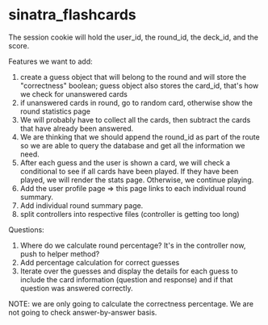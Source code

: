 sinatra_flashcards
==================

The session cookie will hold the user_id, the round_id, the deck_id, and the score.

Features we want to add:

1. create a guess object that will belong to the round and will store the "correctness" boolean;
 guess object also stores the card_id, that's how we check for unanswered cards
2. if unanswered cards in round, go to random card, otherwise show the round statistics page
3. We will probably have to collect all the cards, then subtract the cards that have already been answered.
4. We are thinking that we should append the round_id as part of the route so we are able to query the
  database and get all the information we need. 
5. After each guess and the user is shown a card, we will check a conditional to see if all cards have been
  played. If they have been played, we will render the stats page. Otherwise, we continue playing.
6. Add the user profile page => this page links to each individual round summary.
7. Add individual round summary page.
8. split controllers into respective files (controller is getting too long)


Questions:
1. Where do we calculate round percentage? It's in the controller now, push to helper method?
2. Add percentage calculation for correct guesses
3. Iterate over the guesses and display the details for each guess to include the card information
 (question and response) and if that question was answered correctly.

NOTE: we are only going to calculate the correctness percentage. We are not going to check answer-by-answer
    basis.
